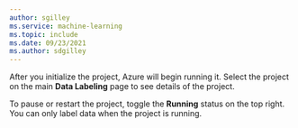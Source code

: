 ```yaml
---
author: sgilley
ms.service: machine-learning
ms.topic: include
ms.date: 09/23/2021
ms.author: sdgilley
---
```


After you initialize the project, Azure will begin running it. Select the project on the main **Data Labeling** page to see details of the project.

To pause or restart the project, toggle the **Running** status on the top right. You can only label data when the project is running.